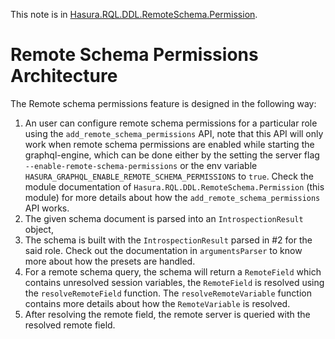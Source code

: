 This note is in [Hasura.RQL.DDL.RemoteSchema.Permission](https://github.com/hasura/graphql-engine/blob/master/server/src-lib/Hasura/RQL/DDL/RemoteSchema/Permission.hs#L240).

# Remote Schema Permissions Architecture


The Remote schema permissions feature is designed in the following way:

1. An user can configure remote schema permissions for a particular role using
   the `add_remote_schema_permissions` API, note that this API will only work
   when remote schema permissions are enabled while starting the graphql-engine,
   which can be done either by the setting the server flag
   `--enable-remote-schema-permissions` or the env variable
   `HASURA_GRAPHQL_ENABLE_REMOTE_SCHEMA_PERMISSIONS` to `true`. Check the module
   documentation of `Hasura.RQL.DDL.RemoteSchema.Permission` (this module) for
   more details about how the `add_remote_schema_permissions` API works.
2. The given schema document is parsed into an `IntrospectionResult` object,
3. The schema is built with the `IntrospectionResult` parsed in #2 for the said role.
   Check out the documentation in `argumentsParser` to know more about how the presets
   are handled.
4. For a remote schema query, the schema will return a `RemoteField` which
   contains unresolved session variables, the `RemoteField` is resolved using the
   `resolveRemoteField` function. The `resolveRemoteVariable` function contains more
   details about how the `RemoteVariable` is resolved.
5. After resolving the remote field, the remote server is queried with the resolved
   remote field.

